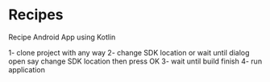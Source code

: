 # Recipes
Recipe Android App using Kotlin

1- clone project with any way
2- change SDK location or wait until dialog open say change SDK location then press OK
3- wait until build finish
4- run application
